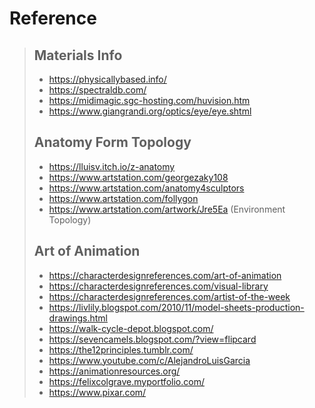 # Reference
> ## Materials Info
> - https://physicallybased.info/
> - https://spectraldb.com/
> - https://midimagic.sgc-hosting.com/huvision.htm
> - https://www.giangrandi.org/optics/eye/eye.shtml
> ## Anatomy Form Topology
> - https://lluisv.itch.io/z-anatomy
> - https://www.artstation.com/georgezaky108
> - https://www.artstation.com/anatomy4sculptors
> - https://www.artstation.com/follygon
> - https://www.artstation.com/artwork/Jre5Ea (Environment Topology)
> ## Art of Animation
> - https://characterdesignreferences.com/art-of-animation
> - https://characterdesignreferences.com/visual-library
> - https://characterdesignreferences.com/artist-of-the-week
> - https://livlily.blogspot.com/2010/11/model-sheets-production-drawings.html
> - https://walk-cycle-depot.blogspot.com/
> - https://sevencamels.blogspot.com/?view=flipcard
> - https://the12principles.tumblr.com/
> - https://www.youtube.com/c/AlejandroLuisGarcia
> - https://animationresources.org/
> - https://felixcolgrave.myportfolio.com/
> - https://www.pixar.com/
